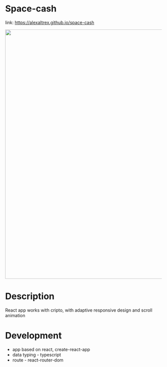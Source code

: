 
# Space-cash
link: https://alexaltrex.github.io/space-cash

<img src="https://user-images.githubusercontent.com/56224288/157668932-f7892504-4a91-408d-ab62-98f70fb1df8c.jpg" width="800">

# Description
React app works with cripto, with adaptive responsive design and scroll animation

# Development
* app based on react, create-react-app
* data typing - typescript
* route - react-router-dom
